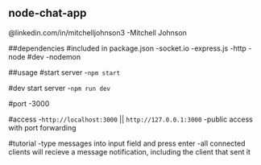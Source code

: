 ## node-chat-app
@linkedin.com/in/mitchelljohnson3
-Mitchell Johnson

##dependencies
#included in package.json
-socket.io
-express.js
-http
-node
#dev
-nodemon

##usage
#start server
-`npm start`

#dev start server
-`npm run dev`

#port
-3000

#access
-`http://localhost:3000` || `http://127.0.0.1:3000`
-public access with port forwarding

#tutorial
-type messages into input field and press enter
-all connected clients will recieve a message notification, including the client that sent it